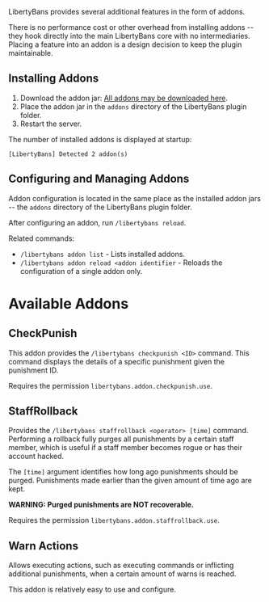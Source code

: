 
LibertyBans provides several additional features in the form of addons.

There is no performance cost or other overhead from installing addons -- they hook directly into the main LibertyBans core with no intermediaries. Placing a feature into an addon is a design decision to keep the plugin maintainable.

## Installing Addons

1. Download the addon jar: [All addons may be downloaded here](https://ci.hahota.net/job/LibertyBans/).
2. Place the addon jar in the `addons` directory of the LibertyBans plugin folder.
3. Restart the server.

The number of installed addons is displayed at startup:
```
[LibertyBans] Detected 2 addon(s)
```

## Configuring and Managing Addons

Addon configuration is located in the same place as the installed addon jars -- the `addons` directory of the LibertyBans plugin folder.

After configuring an addon, run `/libertybans reload`.

Related commands:
* `/libertybans addon list` - Lists installed addons.
* `/libertybans addon reload <addon identifier` - Reloads the configuration of a single addon only.

# Available Addons

## CheckPunish

This addon provides the `/libertybans checkpunish <ID>` command. This command displays the details of a specific punishment given the punishment ID.

Requires the permission `libertybans.addon.checkpunish.use`.

## StaffRollback

Provides the `/libertybans staffrollback <operator> [time]` command. Performing a rollback fully purges all punishments by a certain staff member, which is useful if a staff member becomes rogue or has their account hacked.

The `[time]` argument identifies how long ago punishments should be purged. Punishments made earlier than the given amount of time ago are kept.

**WARNING: Purged punishments are NOT recoverable.**

Requires the permission `libertybans.addon.staffrollback.use`.

## Warn Actions

Allows executing actions, such as executing commands or inflicting additional punishments, when a certain amount of warns is reached.

This addon is relatively easy to use and configure.
